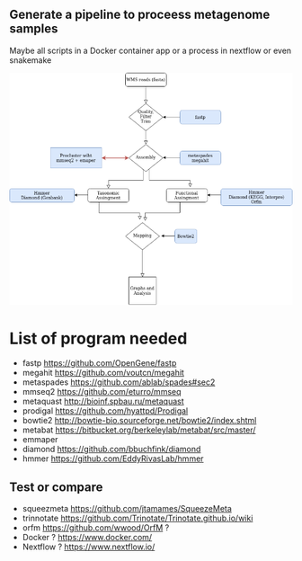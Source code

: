 
## Generate a pipeline to proceess metagenome samples 

Maybe all scripts in a Docker container app or a process in nextflow or even snakemake



![Plot](https://github.com/amartinsan/MetabolicProfile_Inferring/blob/main/Diagram.png)



# List of program  needed

- fastp https://github.com/OpenGene/fastp
- megahit https://github.com/voutcn/megahit
- metaspades https://github.com/ablab/spades#sec2
- mmseq2 https://github.com/eturro/mmseq
- metaquast http://bioinf.spbau.ru/metaquast
- prodigal https://github.com/hyattpd/Prodigal
- bowtie2 http://bowtie-bio.sourceforge.net/bowtie2/index.shtml
- metabat https://bitbucket.org/berkeleylab/metabat/src/master/
- emmaper
- diamond https://github.com/bbuchfink/diamond
- hmmer https://github.com/EddyRivasLab/hmmer

## Test or compare

- squeezmeta https://github.com/jtamames/SqueezeMeta 
- trinnotate https://github.com/Trinotate/Trinotate.github.io/wiki
- orfm https://github.com/wwood/OrfM ?
- Docker ? https://www.docker.com/
- Nextflow ? https://www.nextflow.io/
